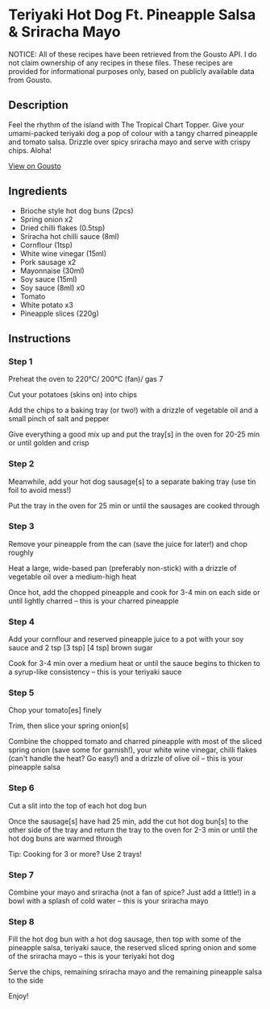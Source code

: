 # Teriyaki Hot Dog Ft. Pineapple Salsa & Sriracha Mayo

NOTICE: All of these recipes have been retrieved from the Gousto API. I do not claim ownership of any recipes in these files. These recipes are provided for informational purposes only, based on publicly available data from Gousto.

## Description

Feel the rhythm of the island with The Tropical Chart Topper. Give your umami-packed teriyaki dog a pop of colour with a tangy charred pineapple and tomato salsa. Drizzle over spicy sriracha mayo and serve with crispy chips. Aloha!

[View on Gousto](https://www.gousto.co.uk/recipes/cookbook/teriyaki-hot-dog-ft-pineapple-salsa-sriracha-mayo)

## Ingredients

- Brioche style hot dog buns (2pcs)
- Spring onion x2
- Dried chilli flakes (0.5tsp)
- Sriracha hot chilli sauce (8ml)
- Cornflour (1tsp)
- White wine vinegar (15ml)
- Pork sausage x2
- Mayonnaise (30ml)
- Soy sauce (15ml)
- Soy sauce (8ml) x0
- Tomato
- White potato x3
- Pineapple slices (220g)

## Instructions


### Step 1

Preheat the oven to 220°C/ 200°C (fan)/ gas 7

Cut your potatoes (skins on) into chips

Add the chips to a baking tray (or two!) with a drizzle of vegetable oil and a small pinch of salt and pepper

Give everything a good mix up and put the tray[s] in the oven for 20-25 min or until golden and crisp


### Step 2

Meanwhile, add your hot dog sausage[s] to a separate baking tray (use tin foil to avoid mess!)

Put the tray in the oven for 25 min or until the sausages are cooked through


### Step 3

Remove your pineapple from the can (save the juice for later!) and chop roughly

Heat a large, wide-based pan (preferably non-stick) with a drizzle of vegetable oil over a medium-high heat

Once hot, add the chopped pineapple and cook for 3-4 min on each side or until lightly charred – this is your charred pineapple


### Step 4

Add your cornflour and reserved pineapple juice to a pot with your soy sauce and 2 tsp <span class="text-purple">[3 tsp]</span> <span class="text-danger">[4 tsp]</span> brown sugar

Cook for 3-4 min over a medium heat or until the sauce begins to thicken to a syrup-like consistency – this is your teriyaki sauce


### Step 5

Chop your tomato[es] finely

Trim, then slice your spring onion[s]

Combine the chopped tomato and charred pineapple with most of the sliced spring onion (save some for garnish!), your white wine vinegar, chilli flakes (can't handle the heat? Go easy!) and a drizzle of olive oil – this is your pineapple salsa


### Step 6

Cut a slit into the top of each hot dog bun

Once the sausage[s] have had 25 min, add the cut hot dog bun[s] to the other side of the tray and return the tray to the oven for 2-3 min or until the hot dog buns are warmed through

Tip: Cooking for 3 or more? Use 2 trays!


### Step 7

Combine your mayo and sriracha (not a fan of spice? Just add a little!) in a bowl with a splash of cold water – this is your sriracha mayo

### Step 8

Fill the hot dog bun with a hot dog sausage, then top with some of the pineapple salsa, teriyaki sauce, the reserved sliced spring onion and some of the sriracha mayo – this is your teriyaki hot dog

Serve the chips, remaining sriracha mayo and the remaining pineapple salsa to the side

Enjoy!

